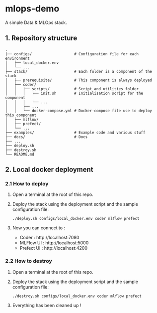 # mlops-demo

A simple Data & MLOps stack.

## 1. Repository structure

```
.
├── configs/                   # Configuration file for each environment
│   ├── local_docker.env
│   └── ...
├── stack/                     # Each folder is a component of the stack
│   ├── prerequisite/          # This component is always deployed
│   ├── coder/
│   │   ├── scripts/           # Script and utilities folder       
│   │   │   ├── init.sh        # Initialisation script for the component
│   │   │   └── ...
│   │   ├── ...
│   │   └── docker-compose.yml # Docker-compose file use to deploy this component
│   ├── mlflow/
│   ├── prefect/
│   └── ...
├── examples/                  # Example code and various stuff
├── docs/                      # Docs
├── ...
├── deploy.sh
├── destroy.sh
└── README.md
```

## 2. Local docker deployment

### 2.1 How to deploy

1. Open a terminal at the root of this repo.

2. Deploy the stack using the deployment script and the sample configuration file:

    ```
    ./deploy.sh configs/local_docker.env coder mlflow prefect
    ```

3. Now you can connect to :
    - Coder : http://localhost:7080
    - MLFlow UI : http://localhost:5000
    - Prefect UI : http://localhost:4200

### 2.2 How to destroy

1. Open a terminal at the root of this repo.

2. Deploy the stack using the deployment script and the sample configuration file:

    ```
    ./destroy.sh configs/local_docker.env coder mlflow prefect
    ```

3. Everything has been cleaned up !
